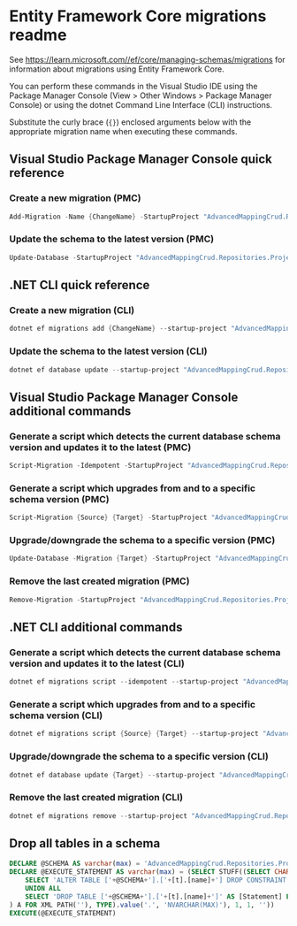 # Entity Framework Core migrations readme

See <https://learn.microsoft.com//ef/core/managing-schemas/migrations> for information about migrations using Entity Framework Core.

You can perform these commands in the Visual Studio IDE using the Package Manager Console (View > Other Windows > Package Manager Console) or using the dotnet Command Line Interface (CLI) instructions.

Substitute the curly brace (`{}`) enclosed arguments below with the appropriate migration name when executing these commands.

## Visual Studio Package Manager Console quick reference

### Create a new migration (PMC)

```powershell
Add-Migration -Name {ChangeName} -StartupProject "AdvancedMappingCrud.Repositories.ProjectTo.Tests.Api" -Project "AdvancedMappingCrud.Repositories.ProjectTo.Tests.Infrastructure"
```

### Update the schema to the latest version (PMC)

```powershell
Update-Database -StartupProject "AdvancedMappingCrud.Repositories.ProjectTo.Tests.Api" -Project "AdvancedMappingCrud.Repositories.ProjectTo.Tests.Infrastructure"
```

## .NET CLI quick reference

### Create a new migration (CLI)

```powershell
dotnet ef migrations add {ChangeName} --startup-project "AdvancedMappingCrud.Repositories.ProjectTo.Tests.Api" --project "AdvancedMappingCrud.Repositories.ProjectTo.Tests.Infrastructure"
```

### Update the schema to the latest version (CLI)

```powershell
dotnet ef database update --startup-project "AdvancedMappingCrud.Repositories.ProjectTo.Tests.Api" --project "AdvancedMappingCrud.Repositories.ProjectTo.Tests.Infrastructure"
```

## Visual Studio Package Manager Console additional commands

### Generate a script which detects the current database schema version and updates it to the latest (PMC)

```powershell
Script-Migration -Idempotent -StartupProject "AdvancedMappingCrud.Repositories.ProjectTo.Tests.Api" -Project "AdvancedMappingCrud.Repositories.ProjectTo.Tests.Infrastructure"
```

### Generate a script which upgrades from and to a specific schema version (PMC)

```powershell
Script-Migration {Source} {Target} -StartupProject "AdvancedMappingCrud.Repositories.ProjectTo.Tests.Api" -Project "AdvancedMappingCrud.Repositories.ProjectTo.Tests.Infrastructure"
```

### Upgrade/downgrade the schema to a specific version (PMC)

```powershell
Update-Database -Migration {Target} -StartupProject "AdvancedMappingCrud.Repositories.ProjectTo.Tests.Api" -Project "AdvancedMappingCrud.Repositories.ProjectTo.Tests.Infrastructure"
```

### Remove the last created migration (PMC)

```powershell
Remove-Migration -StartupProject "AdvancedMappingCrud.Repositories.ProjectTo.Tests.Api" -Project "AdvancedMappingCrud.Repositories.ProjectTo.Tests.Infrastructure"
```

## .NET CLI additional commands

### Generate a script which detects the current database schema version and updates it to the latest (CLI)

```powershell
dotnet ef migrations script --idempotent --startup-project "AdvancedMappingCrud.Repositories.ProjectTo.Tests.Api" --project "AdvancedMappingCrud.Repositories.ProjectTo.Tests.Infrastructure"
```

### Generate a script which upgrades from and to a specific schema version (CLI)

```powershell
dotnet ef migrations script {Source} {Target} --startup-project "AdvancedMappingCrud.Repositories.ProjectTo.Tests.Api" --project "AdvancedMappingCrud.Repositories.ProjectTo.Tests.Infrastructure"
```

### Upgrade/downgrade the schema to a specific version (CLI)

```powershell
dotnet ef database update {Target} --startup-project "AdvancedMappingCrud.Repositories.ProjectTo.Tests.Api" --project "AdvancedMappingCrud.Repositories.ProjectTo.Tests.Infrastructure"
```

### Remove the last created migration (CLI)

```powershell
dotnet ef migrations remove --startup-project "AdvancedMappingCrud.Repositories.ProjectTo.Tests.Api" --project "AdvancedMappingCrud.Repositories.ProjectTo.Tests.Infrastructure"
```

## Drop all tables in a schema

```sql
DECLARE @SCHEMA AS varchar(max) = 'AdvancedMappingCrud.Repositories.ProjectTo.Tests'
DECLARE @EXECUTE_STATEMENT AS varchar(max) = (SELECT STUFF((SELECT CHAR(13) + CHAR(10) + [Statement] FROM (
    SELECT 'ALTER TABLE ['+@SCHEMA+'].['+[t].[name]+'] DROP CONSTRAINT ['+[fk].[name]+']' AS [Statement] FROM [sys].[foreign_keys] AS [fk] INNER JOIN [sys].[tables] AS [t] ON [t].[object_id] = [fk].[parent_object_id] INNER JOIN [sys].[schemas] AS [s] ON [s].[schema_id] = [t].[schema_id] WHERE [s].[name] = @SCHEMA
    UNION ALL
    SELECT 'DROP TABLE ['+@SCHEMA+'].['+[t].[name]+']' AS [Statement] FROM [sys].[tables] AS [t] INNER JOIN [sys].[schemas] AS [s] ON [s].[schema_id] = [t].[schema_id] WHERE [s].[name] = @SCHEMA
) A FOR XML PATH(''), TYPE).value('.', 'NVARCHAR(MAX)'), 1, 1, ''))
EXECUTE(@EXECUTE_STATEMENT)
```

